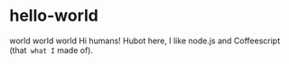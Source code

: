 # hello-world
world world world
 Hi humans!
 Hubot here, I like node.js and Coffeescript (that` what I` made of).
 

